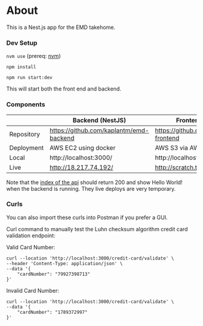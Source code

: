 # About

This is a Nest.js app for the EMD takehome.

### Dev Setup

`nvm use` (prereq: [nvm](https://github.com/nvm-sh/nvm))

`npm install`

`npm run start:dev`

This will start both the front end and backend.

### Components

|            | Backend (NestJS)                        | Frontend (ReactJS)                       |
| ---------- | --------------------------------------- | ---------------------------------------- |
| Repository | https://github.com/kaplantm/emd-backend | https://github.com/kaplantm/emd-frontend |
| Deployment | AWS EC2 using docker                    | AWS S3 via AWS CLI                       |
| Local      | http://localhost:3000/                  | http://localhost:5173/                   |
| Live       | http://18.217.74.192/                   | http://scratch.tonarie.com/              |

Note that the [index of the api](http://18.217.74.192/) should return 200 and show Hello World! when the backend is running.
They live deploys are very temporary.

### Curls

You can also import these curls into Postman if you prefer a GUI.

Curl command to manually test the Luhn checksum algorithm credit card validation endpoint:

Valid Card Number:

```
curl --location 'http://localhost:3000/credit-card/validate' \
--header 'Content-Type: application/json' \
--data '{
    "cardNumber": "79927398713"
}'
```

Invalid Card Number:

```
curl --location 'http://localhost:3000/credit-card/validate' \
--data '{
    "cardNumber": "1789372997"
}'
```
